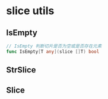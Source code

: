 # slice utils

## IsEmpty
```go
// IsEmpty 判断切片是否为空或是否存在元素
func IsEmpty[T any](slice []T) bool
```

## StrSlice

## Slice